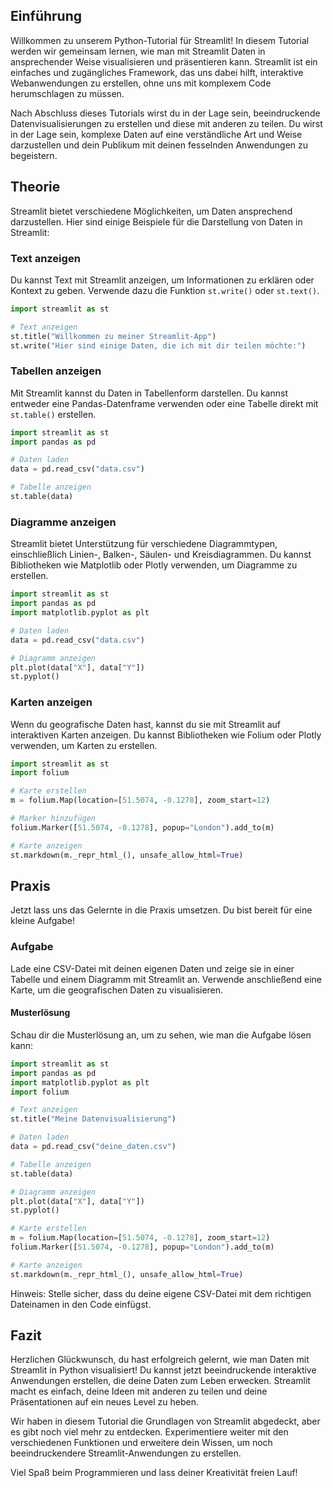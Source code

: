 ## Einführung
Willkommen zu unserem Python-Tutorial für Streamlit! In diesem Tutorial werden wir gemeinsam lernen, wie man mit Streamlit Daten in ansprechender Weise visualisieren und präsentieren kann. Streamlit ist ein einfaches und zugängliches Framework, das uns dabei hilft, interaktive Webanwendungen zu erstellen, ohne uns mit komplexem Code herumschlagen zu müssen.

Nach Abschluss dieses Tutorials wirst du in der Lage sein, beeindruckende Datenvisualisierungen zu erstellen und diese mit anderen zu teilen. Du wirst in der Lage sein, komplexe Daten auf eine verständliche Art und Weise darzustellen und dein Publikum mit deinen fesselnden Anwendungen zu begeistern.

## Theorie
Streamlit bietet verschiedene Möglichkeiten, um Daten ansprechend darzustellen. Hier sind einige Beispiele für die Darstellung von Daten in Streamlit:

### Text anzeigen
Du kannst Text mit Streamlit anzeigen, um Informationen zu erklären oder Kontext zu geben. Verwende dazu die Funktion `st.write()` oder `st.text()`.

```python
import streamlit as st

# Text anzeigen
st.title("Willkommen zu meiner Streamlit-App")
st.write("Hier sind einige Daten, die ich mit dir teilen möchte:")
```

### Tabellen anzeigen
Mit Streamlit kannst du Daten in Tabellenform darstellen. Du kannst entweder eine Pandas-Datenframe verwenden oder eine Tabelle direkt mit `st.table()` erstellen.

```python
import streamlit as st
import pandas as pd

# Daten laden
data = pd.read_csv("data.csv")

# Tabelle anzeigen
st.table(data)
```

### Diagramme anzeigen
Streamlit bietet Unterstützung für verschiedene Diagrammtypen, einschließlich Linien-, Balken-, Säulen- und Kreisdiagrammen. Du kannst Bibliotheken wie Matplotlib oder Plotly verwenden, um Diagramme zu erstellen.

```python
import streamlit as st
import pandas as pd
import matplotlib.pyplot as plt

# Daten laden
data = pd.read_csv("data.csv")

# Diagramm anzeigen
plt.plot(data["X"], data["Y"])
st.pyplot()
```

### Karten anzeigen
Wenn du geografische Daten hast, kannst du sie mit Streamlit auf interaktiven Karten anzeigen. Du kannst Bibliotheken wie Folium oder Plotly verwenden, um Karten zu erstellen.

```python
import streamlit as st
import folium

# Karte erstellen
m = folium.Map(location=[51.5074, -0.1278], zoom_start=12)

# Marker hinzufügen
folium.Marker([51.5074, -0.1278], popup="London").add_to(m)

# Karte anzeigen
st.markdown(m._repr_html_(), unsafe_allow_html=True)
```

## Praxis
Jetzt lass uns das Gelernte in die Praxis umsetzen. Du bist bereit für eine kleine Aufgabe!

### Aufgabe
Lade eine CSV-Datei mit deinen eigenen Daten und zeige sie in einer Tabelle und einem Diagramm mit Streamlit an. Verwende anschließend eine Karte, um die geografischen Daten zu visualisieren.

#### Musterlösung
Schau dir die Musterlösung an, um zu sehen, wie man die Aufgabe lösen kann:

```python
import streamlit as st
import pandas as pd
import matplotlib.pyplot as plt
import folium

# Text anzeigen
st.title("Meine Datenvisualisierung")

# Daten laden
data = pd.read_csv("deine_daten.csv")

# Tabelle anzeigen
st.table(data)

# Diagramm anzeigen
plt.plot(data["X"], data["Y"])
st.pyplot()

# Karte erstellen
m = folium.Map(location=[51.5074, -0.1278], zoom_start=12)
folium.Marker([51.5074, -0.1278], popup="London").add_to(m)

# Karte anzeigen
st.markdown(m._repr_html_(), unsafe_allow_html=True)
```

Hinweis: Stelle sicher, dass du deine eigene CSV-Datei mit dem richtigen Dateinamen in den Code einfügst.

## Fazit
Herzlichen Glückwunsch, du hast erfolgreich gelernt, wie man Daten mit Streamlit in Python visualisiert! Du kannst jetzt beeindruckende interaktive Anwendungen erstellen, die deine Daten zum Leben erwecken. Streamlit macht es einfach, deine Ideen mit anderen zu teilen und deine Präsentationen auf ein neues Level zu heben.

Wir haben in diesem Tutorial die Grundlagen von Streamlit abgedeckt, aber es gibt noch viel mehr zu entdecken. Experimentiere weiter mit den verschiedenen Funktionen und erweitere dein Wissen, um noch beeindruckendere Streamlit-Anwendungen zu erstellen.

Viel Spaß beim Programmieren und lass deiner Kreativität freien Lauf!